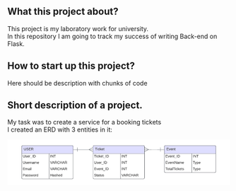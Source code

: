 ## What this project about?
This project is my laboratory work for university. <br>
In this repository I am going to track my success of writing Back-end on Flask.

## How to start up this project?
Here should be description with chunks of code

## Short description of a project.
My task was to create a service for a booking tickets
<br> I created an ERD with 3 entities in it:

<img src="./Not for project/img.png" />
